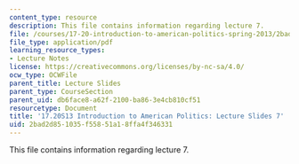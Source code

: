 ```yaml
---
content_type: resource
description: This file contains information regarding lecture 7.
file: /courses/17-20-introduction-to-american-politics-spring-2013/2bad2d851035f55851a18ffa4f346331_MIT17_20S13_Lecture7.pdf
file_type: application/pdf
learning_resource_types:
- Lecture Notes
license: https://creativecommons.org/licenses/by-nc-sa/4.0/
ocw_type: OCWFile
parent_title: Lecture Slides
parent_type: CourseSection
parent_uid: db6face8-a62f-2100-ba86-3e4cb810cf51
resourcetype: Document
title: '17.20S13 Introduction to American Politics: Lecture Slides 7'
uid: 2bad2d85-1035-f558-51a1-8ffa4f346331
---
```

This file contains information regarding lecture 7.
